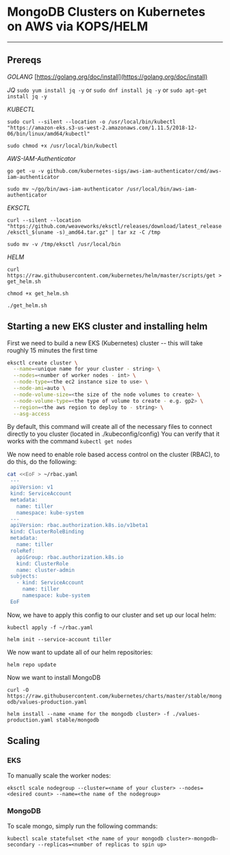 # MongoDB Clusters on Kubernetes on AWS via KOPS/HELM
---

## Prereqs

_GOLANG_
[https://golang.org/doc/install](https://golang.org/doc/install)

_JQ_
`sudo yum install jq -y` or `sudo dnf install jq -y` or `sudo apt-get install jq -y`

_KUBECTL_

`sudo curl --silent --location -o /usr/local/bin/kubectl "https://amazon-eks.s3-us-west-2.amazonaws.com/1.11.5/2018-12-06/bin/linux/amd64/kubectl"`

`sudo chmod +x /usr/local/bin/kubectl`

_AWS-IAM-Authenticator_

`go get -u -v github.com/kubernetes-sigs/aws-iam-authenticator/cmd/aws-iam-authenticator`

`sudo mv ~/go/bin/aws-iam-authenticator /usr/local/bin/aws-iam-authenticator`

_EKSCTL_

`curl --silent --location "https://github.com/weaveworks/eksctl/releases/download/latest_release/eksctl_$(uname -s)_amd64.tar.gz" | tar xz -C /tmp`

`sudo mv -v /tmp/eksctl /usr/local/bin`

_HELM_

`curl https://raw.githubusercontent.com/kubernetes/helm/master/scripts/get > get_helm.sh`

`chmod +x get_helm.sh`

`./get_helm.sh`

## Starting a new EKS cluster and installing helm

First we need to build a new EKS (Kubernetes) cluster -- this will take roughly 15 minutes the first time

```bash
eksctl create cluster \
  --name=<unique name for your cluster - string> \
  --nodes=<number of worker nodes - int> \
  --node-type=<the ec2 instance size to use> \
  --node-ami=auto \
  --node-volume-size=<the size of the node volumes to create> \
  --node-volume-type=<the type of volume to create - e.g. gp2> \
  --region=<the aws region to deploy to - string> \
  --asg-access
```

By default, this command will create all of the necessary files to connect directly to you cluster (located in ./kubeconfig/config)
You can verify that it works with the command `kubectl get nodes`

We now need to enable role based access control on the cluster (RBAC), to do this, do the following:

```bash
cat <<EoF > ~/rbac.yaml
 ---
 apiVersion: v1
 kind: ServiceAccount
 metadata:
   name: tiller
   namespace: kube-system
 ---
 apiVersion: rbac.authorization.k8s.io/v1beta1
 kind: ClusterRoleBinding
 metadata:
   name: tiller
 roleRef:
   apiGroup: rbac.authorization.k8s.io
   kind: ClusterRole
   name: cluster-admin
 subjects:
   - kind: ServiceAccount
     name: tiller
     namespace: kube-system
 EoF
```
 
Now, we have to apply this config to our cluster and set up our local helm:
 
`kubectl apply -f ~/rbac.yaml`
 
`helm init --service-account tiller`

We now want to update all of our helm repositories:

`helm repo update`

Now we want to install MongoDB

`curl -O https://raw.githubusercontent.com/kubernetes/charts/master/stable/mongodb/values-production.yaml`

`helm install --name <name for the mongodb cluster> -f ./values-production.yaml stable/mongodb`

## Scaling

### EKS

To manually scale the worker nodes:

`eksctl scale nodegroup --cluster=<name of your cluster> --nodes=<desired count> --name=<the name of the nodegroup>`

### MongoDB

To scale mongo, simply run the following commands:

`kubectl scale statefulset <the name of your mongodb cluster>-mongodb-secondary --replicas=<number of replicas to spin up>`